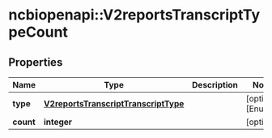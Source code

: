 # ncbiopenapi::V2reportsTranscriptTypeCount


## Properties
Name | Type | Description | Notes
------------ | ------------- | ------------- | -------------
**type** | [**V2reportsTranscriptTranscriptType**](v2reportsTranscriptTranscriptType.md) |  | [optional] [Enum: ] 
**count** | **integer** |  | [optional] 


